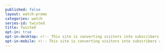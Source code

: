 ```yaml
---
published: false
layout: watch-promo
categories: watch
series-id: twisted
title: Twisted
opt-in: true
opt-in-desktop: <!-- This site is converting visitors into subscribers and customers with OptinMonster - http://optinmonster.com --><div id="om-aqmpivvxtsgosprv-holder"></div><script>var aqmpivvxtsgosprv,aqmpivvxtsgosprv_poll=function(){var r=0;return function(n,l){clearInterval(r),r=setInterval(n,l)}}();!function(e,t,n){if(e.getElementById(n)){aqmpivvxtsgosprv_poll(function(){if(window['om_loaded']){if(!aqmpivvxtsgosprv){aqmpivvxtsgosprv=new OptinMonsterApp();return aqmpivvxtsgosprv.init({u:"12205.278607",staging:0,dev:0});}}},25);return;}var d=false,o=e.createElement(t);o.id=n,o.src="//a.optnmnstr.com/app/js/api.min.js",o.onload=o.onreadystatechange=function(){if(!d){if(!this.readyState||this.readyState==="loaded"||this.readyState==="complete"){try{d=om_loaded=true;aqmpivvxtsgosprv=new OptinMonsterApp();aqmpivvxtsgosprv.init({u:"12205.278607",staging:0,dev:0});o.onload=o.onreadystatechange=null;}catch(t){}}}};(document.getElementsByTagName("head")[0]||document.documentElement).appendChild(o)}(document,"script","omapi-script");</script><!-- / OptinMonster -->
opt-in-mobile: <!-- This site is converting visitors into subscribers and customers with OptinMonster - http://optinmonster.com --><div id="om-dvn71hc9921kshv9-holder"></div><script>var dvn71hc9921kshv9,dvn71hc9921kshv9_poll=function(){var r=0;return function(n,l){clearInterval(r),r=setInterval(n,l)}}();!function(e,t,n){if(e.getElementById(n)){dvn71hc9921kshv9_poll(function(){if(window['om_loaded']){if(!dvn71hc9921kshv9){dvn71hc9921kshv9=new OptinMonsterApp();return dvn71hc9921kshv9.init({u:"12205.278609",staging:0,dev:0});}}},25);return;}var d=false,o=e.createElement(t);o.id=n,o.src="//a.optnmnstr.com/app/js/api.min.js",o.onload=o.onreadystatechange=function(){if(!d){if(!this.readyState||this.readyState==="loaded"||this.readyState==="complete"){try{d=om_loaded=true;dvn71hc9921kshv9=new OptinMonsterApp();dvn71hc9921kshv9.init({u:"12205.278609",staging:0,dev:0});o.onload=o.onreadystatechange=null;}catch(t){}}}};(document.getElementsByTagName("head")[0]||document.documentElement).appendChild(o)}(document,"script","omapi-script");</script><!-- / OptinMonster -->
---
```

